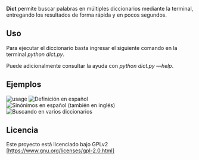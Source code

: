 **Dict** permite buscar palabras en múltiples diccionarios mediante la terminal, entregando los resultados de forma rápida y en pocos segundos.

## Uso
Para ejecutar el diccionario basta ingresar el siguiente comando en la terminal _python dict.py_.

Puede adicionalmente consultar la ayuda con _python dict.py —help_.

## Ejemplos

![usage][image-1]
![Definición en español][image-2]
![Sinónimos en español (también en inglés)][image-3]
![Buscando en varios diccionarios][image-4]

## Licencia
Este proyecto está licenciado bajo GPLv2 [https://www.gnu.org/licenses/gpl-2.0.html]

[image-1]: http://ppizarror.com/resources/images/dict/uso.png "Uso del script"
[image-2]: http://ppizarror.com/resources/images/dict/espanol.png "Español"
[image-3]: http://ppizarror.com/resources/images/dict/sinonimos.png "Sinónimos"
[image-4]: http://ppizarror.com/resources/images/dict/extenso.png "Busqueda en varios diccionarios"